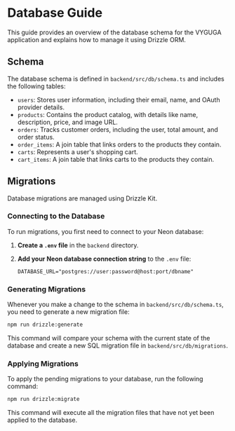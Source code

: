 # Database Guide

This guide provides an overview of the database schema for the VYGUGA application and explains how to manage it using Drizzle ORM.

## Schema

The database schema is defined in `backend/src/db/schema.ts` and includes the following tables:

- `users`: Stores user information, including their email, name, and OAuth provider details.
- `products`: Contains the product catalog, with details like name, description, price, and image URL.
- `orders`: Tracks customer orders, including the user, total amount, and order status.
- `order_items`: A join table that links orders to the products they contain.
- `carts`: Represents a user's shopping cart.
- `cart_items`: A join table that links carts to the products they contain.

## Migrations

Database migrations are managed using Drizzle Kit.

### Connecting to the Database

To run migrations, you first need to connect to your Neon database:

1.  **Create a `.env` file** in the `backend` directory.
2.  **Add your Neon database connection string** to the `.env` file:

    ```
    DATABASE_URL="postgres://user:password@host:port/dbname"
    ```

### Generating Migrations

Whenever you make a change to the schema in `backend/src/db/schema.ts`, you need to generate a new migration file:

```bash
npm run drizzle:generate
```

This command will compare your schema with the current state of the database and create a new SQL migration file in `backend/src/db/migrations`.

### Applying Migrations

To apply the pending migrations to your database, run the following command:

```bash
npm run drizzle:migrate
```

This command will execute all the migration files that have not yet been applied to the database.
